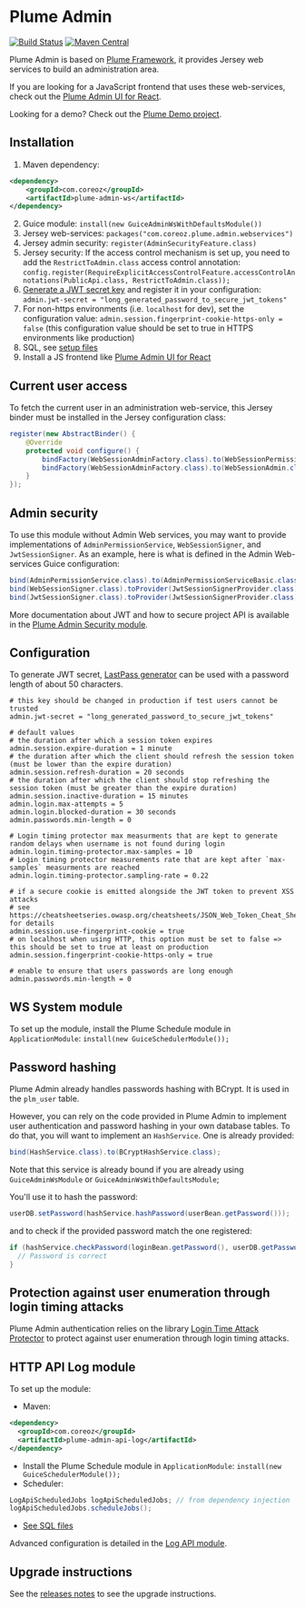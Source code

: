 Plume Admin
===========

[![Build Status](https://travis-ci.org/Coreoz/Plume-admin.svg?branch=master)](https://travis-ci.org/Coreoz/Plume-admin)
[![Maven Central](https://maven-badges.herokuapp.com/maven-central/com.coreoz/plume-admin-parent/badge.svg)](https://maven-badges.herokuapp.com/maven-central/com.coreoz/plume-admin-parent)

Plume Admin is based on [Plume Framework](https://github.com/Coreoz/Plume),
it provides Jersey web services to build an administration area.

If you are looking for a JavaScript frontend that uses these web-services,
check out the [Plume Admin UI for React](https://github.com/Coreoz/create-plume-react-project).

Looking for a demo? Check out the [Plume Demo project](https://github.com/Coreoz/Plume-showcase).

Installation
------------
1. Maven dependency:
```xml
<dependency>
    <groupId>com.coreoz</groupId>
    <artifactId>plume-admin-ws</artifactId>
</dependency>
```
2. Guice module: `install(new GuiceAdminWsWithDefaultsModule())`
3. Jersey web-services: `packages("com.coreoz.plume.admin.webservices")`
4. Jersey admin security: `register(AdminSecurityFeature.class)`
5. Jersey security: If the access control mechanism is set up, you need to add the `RestrictToAdmin.class` access control annotation: `config.register(RequireExplicitAccessControlFeature.accessControlAnnotations(PublicApi.class, RestrictToAdmin.class));`
6. [Generate a JWT secret key](#configuration) and register it in your configuration: `admin.jwt-secret = "long_generated_password_to_secure_jwt_tokens"`
7. For non-https environments (i.e. `localhost` for dev), set the configuration value: `admin.session.fingerprint-cookie-https-only = false` (this configuration value should be set to true in HTTPS environments like production)
8. SQL, see [setup files](plume-admin-ws/sql)
9. Install a JS frontend like [Plume Admin UI for React](https://github.com/Coreoz/create-plume-react-project)

Current user access
-------------------
To fetch the current user in an administration web-service,
this Jersey binder must be installed in the Jersey configuration class:
```java
register(new AbstractBinder() {
	@Override
	protected void configure() {
		bindFactory(WebSessionAdminFactory.class).to(WebSessionPermission.class).in(RequestScoped.class);
		bindFactory(WebSessionAdminFactory.class).to(WebSessionAdmin.class).in(RequestScoped.class);
	}
});
```

Admin security
--------------
To use this module without Admin Web services, you may want to provide implementations of `AdminPermissionService`, `WebSessionSigner`, and `JwtSessionSigner`.
As an example, here is what is defined in the Admin Web-services Guice configuration:
```java
bind(AdminPermissionService.class).to(AdminPermissionServiceBasic.class);
bind(WebSessionSigner.class).toProvider(JwtSessionSignerProvider.class);
bind(JwtSessionSigner.class).toProvider(JwtSessionSignerProvider.class);
```

More documentation about JWT and how to secure project API is available in the [Plume Admin Security module](plume-admin-security).

Configuration
-------------
To generate JWT secret, [LastPass generator](https://lastpass.com/generatepassword.php) can be used with a password length of about 50 characters.
```
# this key should be changed in production if test users cannot be trusted
admin.jwt-secret = "long_generated_password_to_secure_jwt_tokens"

# default values
# the duration after which a session token expires
admin.session.expire-duration = 1 minute
# the duration after which the client should refresh the session token (must be lower than the expire duration)
admin.session.refresh-duration = 20 seconds
# the duration after which the client should stop refreshing the session token (must be greater than the expire duration)  
admin.session.inactive-duration = 15 minutes
admin.login.max-attempts = 5
admin.login.blocked-duration = 30 seconds
admin.passwords.min-length = 0

# Login timing protector max measurments that are kept to generate random delays when username is not found during login
admin.login.timing-protector.max-samples = 10
# Login timing protector measurements rate that are kept after `max-samples` measurments are reached
admin.login.timing-protector.sampling-rate = 0.22

# if a secure cookie is emitted alongside the JWT token to prevent XSS attacks
# see https://cheatsheetseries.owasp.org/cheatsheets/JSON_Web_Token_Cheat_Sheet_for_Java.html for details
admin.session.use-fingerprint-cookie = true
# on localhost when using HTTP, this option must be set to false => this should be set to true at least on production
admin.session.fingerprint-cookie-https-only = true

# enable to ensure that users passwords are long enough
admin.passwords.min-length = 0
```

WS System module
----------------
To set up the module, install the Plume Schedule module in `ApplicationModule`: `install(new GuiceSchedulerModule());`

Password hashing
----------------
Plume Admin already handles passwords hashing with BCrypt. It is used in the `plm_user` table.

However, you can rely on the code provided in Plume Admin to implement user authentication and password hashing in your own database tables. To do that, you will want to implement an `HashService`. One is already provided:

```java
bind(HashService.class).to(BCryptHashService.class);
```

Note that this service is already bound if you are already using `GuiceAdminWsModule` or `GuiceAdminWsWithDefaultsModule`; 

You'll use it to hash the password:

```java
userDB.setPassword(hashService.hashPassword(userBean.getPassword()));
```

and to check if the provided password match the one registered:

```java
if (hashService.checkPassword(loginBean.getPassword(), userDB.getPassword())) {
  // Password is correct
}
```

Protection against user enumeration through login timing attacks
----------------------------------------------------------------
Plume Admin authentication relies on the library [Login Time Attack Protector](https://github.com/Coreoz/Login-time-attack-protector) to protect against user enumeration through login timing attacks.

HTTP API Log module
-------------------
To set up the module:
- Maven:
```xml
<dependency>
  <groupId>com.coreoz</groupId>
  <artifactId>plume-admin-api-log</artifactId>
</dependency>
```
- Install the Plume Schedule module in `ApplicationModule`: `install(new GuiceSchedulerModule());`
- Scheduler:
```java
LogApiScheduledJobs logApiScheduledJobs; // from dependency injection
logApiScheduledJobs.scheduleJobs();
```
- [See SQL files](plume-admin-api-log/sql/)

Advanced configuration is detailed in the [Log API module](plume-admin-api-log/#filter--transform-logs).

Upgrade instructions
--------------------
See the [releases notes](https://github.com/Coreoz/Plume-admin/releases) to see the upgrade instructions.
